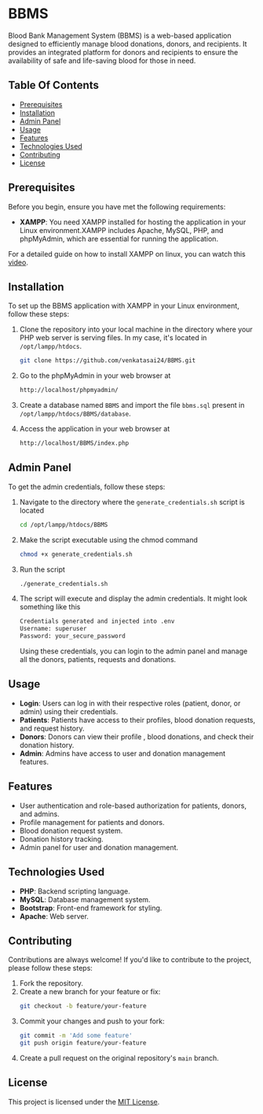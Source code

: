 # BBMS

Blood Bank Management System (BBMS) is a web-based application designed to efficiently manage blood donations, donors, and recipients. It provides an integrated platform for donors and recipients to ensure the availability of safe and life-saving blood for those in need.

## Table Of Contents

- [Prerequisites](#prerequisites)
- [Installation](#installation)
- [Admin Panel](#admin-panel)
- [Usage](#usage)
- [Features](#features)
- [Technologies Used](#technologies-used)
- [Contributing](#contributing)
- [License](#license)

## Prerequisites

Before you begin, ensure you have met the following requirements:

- **XAMPP**: You need XAMPP installed for hosting the application in your Linux environment.XAMPP includes Apache, MySQL, PHP, and phpMyAdmin, which are essential for running the application.

For a detailed guide on how to install XAMPP on linux, you can watch this [video](https://www.youtube.com/watch?v=XoKUkdmfTZQ).

## Installation

To set up the BBMS application with XAMPP in your Linux environment, follow these steps:

1. Clone the repository into your local machine in the directory where your PHP web server is serving files. In my case, it's located in `/opt/lampp/htdocs`.

   ```bash
   git clone https://github.com/venkatasai24/BBMS.git
   ```

2. Go to the phpMyAdmin in your web browser at
   ```bash
   http://localhost/phpmyadmin/
   ```
3. Create a database named `BBMS` and import the file `bbms.sql` present in `/opt/lampp/htdocs/BBMS/database`.

4. Access the application in your web browser at
   ```bash
   http://localhost/BBMS/index.php
   ```

## Admin Panel

To get the admin credentials, follow these steps:

1. Navigate to the directory where the `generate_credentials.sh` script is located
   ```bash
   cd /opt/lampp/htdocs/BBMS
   ```
2. Make the script executable using the chmod command
   ```bash
   chmod +x generate_credentials.sh
   ```
3. Run the script
   ```bash
   ./generate_credentials.sh
   ```
4. The script will execute and display the admin credentials. It might look something like this
   ```bash
   Credentials generated and injected into .env
   Username: superuser
   Password: your_secure_password
   ```
   Using these credentials, you can login to the admin panel and manage all the donors, patients, requests and donations.

## Usage

- **Login**: Users can log in with their respective roles (patient, donor, or admin) using their credentials.
- **Patients**: Patients have access to their profiles, blood donation requests, and request history.
- **Donors**: Donors can view their profile , blood donations, and check their donation history.
- **Admin**: Admins have access to user and donation management features.

## Features

- User authentication and role-based authorization for patients, donors, and admins.
- Profile management for patients and donors.
- Blood donation request system.
- Donation history tracking.
- Admin panel for user and donation management.

## Technologies Used

- **PHP**: Backend scripting language.
- **MySQL**: Database management system.
- **Bootstrap**: Front-end framework for styling.
- **Apache**: Web server.

## Contributing

Contributions are always welcome! If you'd like to contribute to the project, please follow these steps:

1. Fork the repository.
2. Create a new branch for your feature or fix:
   ```bash
   git checkout -b feature/your-feature
   ```
3. Commit your changes and push to your fork:
   ```bash
   git commit -m 'Add some feature'
   git push origin feature/your-feature
   ```
4. Create a pull request on the original repository's `main` branch.

## License

This project is licensed under the [MIT License](https://github.com/venkatasai24/BBMS/blob/main/LICENSE).

